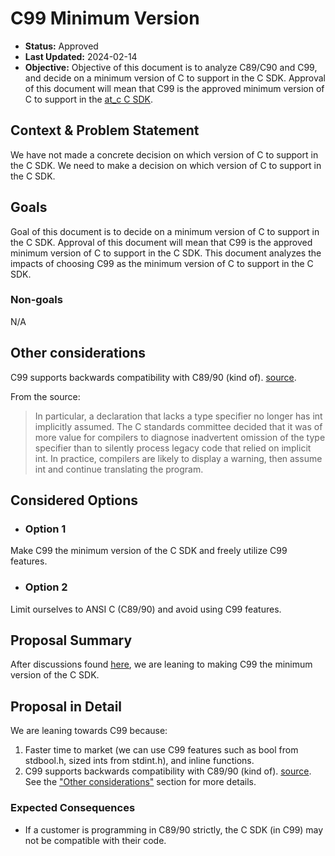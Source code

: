 # C99 Minimum Version

<!-- This template is inspired by
https://github.com/GoogleCloudPlatform/emblem/tree/main/docs/decisions -->

* **Status:** Approved
* **Last Updated:** 2024-02-14
* **Objective:** Objective of this document is to analyze C89/C90 and C99,
and decide on a minimum version of C to support in the C SDK. Approval of
this document will mean that C99 is the approved minimum version of C to
support in the [at_c C SDK](https://github.com/atsign-foundation/at_c).

## Context & Problem Statement

We have not made a concrete decision on which version of C to support in the
C SDK. We need to make a decision on which version of C to support in the C
SDK.

## Goals

Goal of this document is to decide on a minimum version of C to support in
the C SDK. Approval of this document will mean that C99 is the approved
minimum version of C to support in the C SDK. This document analyzes the
impacts of choosing C99 as the minimum version of C to support in the C SDK.

### Non-goals

N/A

## Other considerations <!-- optional -->

C99 supports backwards compatibility with C89/90 (kind of).
[source](https://en.wikipedia.org/wiki/C99).

From the source:

> In particular, a declaration that lacks a type specifier no longer has
int implicitly assumed. The C standards committee decided that it was of
more value for compilers to diagnose inadvertent omission of the type
specifier than to silently process legacy code that relied on implicit int.
In practice, compilers are likely to display a warning, then assume int and
continue translating the program.

## Considered Options <!-- optional -->

* ### Option 1

Make C99 the minimum version of the C SDK and freely utilize C99 features.

* ### Option 2

Limit ourselves to ANSI C (C89/90) and avoid using C99 features.

## Proposal Summary

After discussions found
[here](https://github.com/atsign-foundation/at_c/issues/105),
we are leaning to making C99 the minimum version of the C SDK.

## Proposal in Detail

We are leaning towards C99 because:

1. Faster time to market (we can use C99 features such as bool from stdbool.h,
sized ints from stdint.h), and inline functions.
2. C99 supports backwards compatibility with C89/90 (kind of).
[source](https://en.wikipedia.org/wiki/C99). See the
["Other considerations"](#other-considerations) section for more details.

### Expected Consequences <!-- optional -->

* If a customer is programming in C89/90 strictly, the C SDK (in C99) may
not be compatible with their code.
